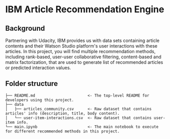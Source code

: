 # IBM Article Recommendation Engine

## Background
Partnering with Udacity, IBM provides us with data sets containing article contents and their Watson Studio platform's 
user interactions with these articles. In this project, you will find multiple recommendation methods, including rank-based, user-user collaborative
filtering, content-based and matrix factorization, that are used to generate list of recommended articles or predicted
interaction values.

## Folder structure
```
├── README.md                       <- The top-level README for developers using this project.
├── data
│   ├── articles_community.csv      <- Raw dataset that contains articles' info (description, title, body content).
│   └── user-item-interactions.csv  <- Raw dataset that contains user-item info.
└── main.ipynb                      <- The main notebook to execute for different recommended methods in this project.

```

